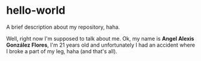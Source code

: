 # hello-world
A brief description about my repository, haha.

Well, right now I'm supposed to talk about me. Ok, my name is **Angel Alexis González Flores**, I'm 21 years old and unfortunately I had an accident where I broke a part of my leg, haha (and that's all).
